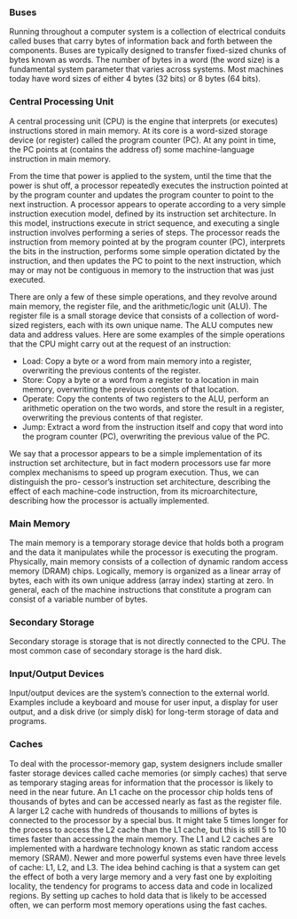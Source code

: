 ### Buses
Running throughout a computer system is a collection of electrical conduits called buses that carry bytes of information back and forth between the components. Buses are typically designed to transfer fixed-sized chunks of bytes known as words. The number of bytes in a word (the word size) is a fundamental system parameter that varies across systems. Most machines today have word sizes of either 4 bytes (32 bits) or 8 bytes (64 bits).

### Central Processing Unit
A central processing unit (CPU) is the engine that interprets (or executes) instructions stored in main memory. At its core is a word-sized storage device (or register) called the program counter (PC). At any point in time, the PC points at (contains the address of) some machine-language instruction in main memory.

From the time that power is applied to the system, until the time that the power is shut off, a processor repeatedly executes the instruction pointed at by the program counter and updates the program counter to point to the next instruction. A processor appears to operate according to a very simple instruction execution model, defined by its instruction set architecture. In this model, instructions execute in strict sequence, and executing a single instruction involves performing a series of steps. The processor reads the instruction from memory pointed at by the program counter (PC), interprets the bits in the instruction, performs some simple operation dictated by the instruction, and then updates the PC to point to the next instruction, which may or may not be contiguous in memory to the instruction that was just executed.

There are only a few of these simple operations, and they revolve around main memory, the register file, and the arithmetic/logic unit (ALU). The register file is a small storage device that consists of a collection of word-sized registers, each with its own unique name. The ALU computes new data and address values. Here are some examples of the simple operations that the CPU might carry out at the request of an instruction:
+ Load: Copy a byte or a word from main memory into a register, overwriting the previous contents of the register.
+ Store: Copy a byte or a word from a register to a location in main memory, overwriting the previous contents of that location.
+ Operate: Copy the contents of two registers to the ALU, perform an arithmetic operation on the two words, and store the result in a register, overwriting the previous contents of that register.
+ Jump: Extract a word from the instruction itself and copy that word into the program counter (PC), overwriting the previous value of the PC.

We say that a processor appears to be a simple implementation of its instruction set architecture, but in fact modern processors use far more complex mechanisms to speed up program execution. Thus, we can distinguish the pro- cessor’s instruction set architecture, describing the effect of each machine-code instruction, from its microarchitecture, describing how the processor is actually implemented. 

### Main Memory 
The main memory is a temporary storage device that holds both a program and the data it manipulates while the processor is executing the program. Physically, main memory consists of a collection of dynamic random access memory (DRAM) chips. Logically, memory is organized as a linear array of bytes, each with its own unique address (array index) starting at zero. In general, each of the machine instructions that constitute a program can consist of a variable number of bytes.

### Secondary Storage
Secondary storage is storage that is not directly connected to the CPU. The most common case of secondary storage is the hard disk.

### Input/Output Devices 
Input/output devices are the system’s connection to the external world. Examples include a keyboard and mouse for user input, a display for user output, and a disk drive (or simply disk) for long-term storage of data and programs.

### Caches
To deal with the processor-memory gap, system designers include smaller faster storage devices called cache memories (or simply caches) that serve as temporary staging areas for information that the processor is likely to need in the near future. An L1 cache on the processor chip holds tens of thousands of bytes and can be accessed nearly as fast as the register file. A larger L2 cache with hundreds of thousands to millions of bytes is connected to the processor by a special bus. It might take 5 times longer for the process to access the L2 cache than the L1 cache, but this is still 5 to 10 times faster than accessing the main memory. The L1 and L2 caches are implemented with a hardware technology known as static random access memory (SRAM). Newer and more powerful systems even have three levels of cache: L1, L2, and L3. The idea behind caching is that a system can get the effect of both a very large memory and a very fast one by exploiting locality, the tendency for programs to access data and code in localized regions. By setting up caches to hold data that is likely to be accessed often, we can perform most memory operations using the fast caches.
